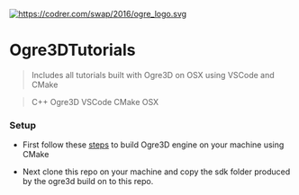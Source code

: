 <a href="https://ogrecave.github.io/ogre/api/1.10/tutorials.html"><img src="https://ogrecave.github.io/ogre/api/1.10/ogre-logo-wetfloor.gif" title="Ogre3D" alt="https://codrer.com/swap/2016/ogre_logo.svg"></a>


# Ogre3DTutorials

> Includes all tutorials built with Ogre3D on OSX using VSCode and CMake

> C++ Ogre3D VSCode CMake OSX

### Setup

- First follow these [steps](https://ogrecave.github.io/ogre/api/1.10/setup.html) to build Ogre3D engine on your machine using CMake

- Next clone this repo on your machine and copy the sdk folder produced by the ogre3d build on to this repo.
